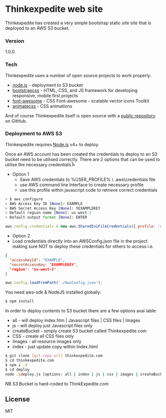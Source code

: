 # Thinkexpedite web site

Thinkexpedite has created a very simple bootstrap static site site that is deployed to an AWS S3 bucket.
### Version
1.0.0.

### Tech

Thinkexpedite uses a number of open source projects to work properly:

* [node.js] - deployment to S3 bucket
* [bootstrapcss] - HTML, CSS, and JS framework for developing responsive, mobile first projects
* [font-awesome] - CSS Font-awesome - scalable vector icons Toolkit
* [animatecss] - CSS animations

And of course Thinkexpedite itself is open source with a [public repository][Thinkexpedite]
 on GitHub.

### Deployment to AWS S3

Thinkexpedite requires [Node.js](https://nodejs.org/) v4+ to deploy.

Once an AWS account has been created the credentials to deploy to an S3 bucket need to be utilised correctly. There are 2 options that can be used to utilise the necessary credentials.ĥ

* Option 1
    * Save AWS credentials to %USER_PROFILE% \ .aws\credentials file 
    * use AWS command line Interface to create necessary profile
    * use this profile within javascript code to retrieve correct credentials
    
```python 
> $ aws configure
> AWS Access Key ID [None]: EXAMPLE
> AWS Secret Access Key [None]: YEXAMPLEKEY
> Default region name [None]: us-west-2
> Default output format [None]: ENTER
```
``` javascript
aws.config.credentials = new aws.SharedIniFileCredentials({ profile: 'default' });
```

* Option 2
* Load credentials directly into an AWSConfig.json file in the project making sure NOT to deploy these credentials for others to access i.e.

```json
{
  "accessKeyId": "EXAMPLE",
  "secretAccessKey: "EXAMPLEKEY",
  "region": "us-west-2"
}
```

``` javascript
aws.config.loadFromPath('./AwsConfig.json');
```

You need aws-sdk & NodeJS installed globally:

```sh
$ npm install
```

In order to deploy contents to S3 bucket there are a few options avai lable:
* all - will deploy index.htm | Javascript files | CSS files | Images
* js - will deploy just Javascript files only
* createBucket - simply create S3 bucket called Thinkexpedite.com
* CSS - create all CSS files only
* Images - all resource images only
* index - just update copy within Index.html

```sh
$ git clone [git-repo-url] thinkexpedite.com
$ cd thinkexpedite.com
$ npm i -d
$ cd deploy
node .\deploy.js [options: all | index | js | css | images | createBucket]
```
NB S3 Bucket is hard-coded to ThinkExpedite.com

License
----

MIT



   [Thinkexpedite]: <https://github.com/thinexpedite>
   [node.js]: <http://nodejs.org>
   [bootstrapcss]: <http://getbootstrap.com/>
   [font-awesome]: <http://fontawesome.io/>
   [animatecss]: <http://daneden.github.io/animate.css/>
  
